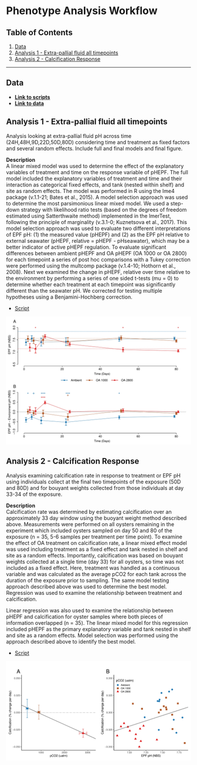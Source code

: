 # Phenotype Analysis Workflow 

## Table of Contents

1. [Data](#data)
2. [Analysis 1 - Extra-pallial fluid all timepoints](#one)
3. [Analysis 2 - Calcification Response](#two)

---

## Data <a name="data"></a>

* [**Link to scripts**](https://github.com/epigeneticstoocean/AE17_Cvirginica_MolecularResponse/tree/master/src/)  
* [**Link to data**](https://github.com/epigeneticstoocean/AE17_Cvirginica_MolecularResponse/tree/master/data/)  

## Analysis 1 - Extra-pallial fluid all timepoints <a name="one"></a>

Analysis looking at extra-pallial fluid pH across time (24H,48H,9D,22D,50D,80D) considering time and treatment as fixed factors and several random effects. Include full and final models and final figure.

**Description**  
A linear mixed model was used to determine the effect of the explanatory variables of treatment and time on the response variable of pHEPF. The full model included the explanatory variables of treatment and time and their interaction as categorical fixed effects, and tank (nested within shelf) and site as random effects. The model was performed in R using the lme4 package (v.1.1-21; Bates et al., 2015). A model selection approach was used to determine the most parsimonious linear mixed model. We used a step-down strategy with likelihood ratio tests (based on the degrees of freedom estimated using Satterthwaite method) implemented in the lmerTest, following the principle of marginality (v.3.1-0; Kuznetsova et al., 2017). This model selection approach was used to evaluate two different interpretations of EPF pH: (1) the measured value (pHEPF) and (2) as the EPF pH relative to external seawater (pHEPF, relative = pHEPF - pHseawater), which may be a better indicator of active pHEPF regulation. To evaluate significant differences between ambient pHEPF and OA pHEPF (OA 1000 or OA 2800) for each timepoint a series of post hoc comparisons with a Tukey correction were performed using the multcomp package (v.1.4-10; Hothorn et al., 2008). Next we examined the change in pHEPF, relative over time relative to the environment by performing a series of one sided t-tests (mu = 0) to determine whether each treatment at each timepoint was significantly different than the seawater pH. We corrected for testing multiple hypotheses using a Benjamini-Hochberg correction.  

* [Script](https://github.com/epigeneticstoocean/AE17_Cvirginica_MolecularResponse/blob/master/src/Analyses/Phenotype/EPFpH_timeseries.R)

![](https://github.com/epigeneticstoocean/AE17_Cvirginica_MolecularResponse/blob/master/results/figures/Figure1.jpg)

## Analysis 2 - Calcification Response <a name="two"></a>

Analysis examining calcification rate in response to treatment or EPF pH using individuals collect at the final two timepoints of the exposure (50D and 80D) and for bouyant weights collected from those individuals at day 33-34 of the exposure.

**Description**  
Calcification rate was determined by estimating calcification over an approximately 33 day window using the buoyant weight method described above. Measurements were performed on all oysters remaining in the experiment which included oysters sampled on day 50 and 80 of the exposure (n = 35, 5-6 samples per treatment per time point). To examine the effect of OA treatment on calcification rate, a linear mixed effect model was used including treatment as a fixed effect and tank nested in shelf and site as a random effects. Importantly, calcification was based on bouyant weights collected at a single time (day 33) for all oysters, so time was not included as a fixed effect. Here, treatment was handled as a continuous variable and was calculated as the average pCO2 for each tank across the duration of the exposure prior to sampling. The same model testing approach described above was used to determine the best model. Regression was used to examine the relationship between treatment and calcification. 

Linear regression was also used to examine the relationship between pHEPF and calcification for oyster samples where both pieces of information overlapped (n = 35). The linear mixed model for this regression included pHEPF as the primary explanatory variable and tank nested in shelf and site as a random effects. Model selection was performed using the approach described above to identify the best model.

* [Script](https://github.com/epigeneticstoocean/AE17_Cvirginica_MolecularResponse/blob/master/src/Analyses/Phenotype/Calcification.R)

![](https://github.com/epigeneticstoocean/AE17_Cvirginica_MolecularResponse/blob/master/results/figures/Figure2.jpg)

